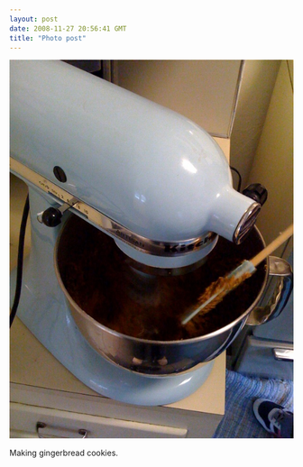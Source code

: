 ```yaml
---
layout: post
date: 2008-11-27 20:56:41 GMT
title: "Photo post"
---
```

![travisj](/images/dc43e535d10aeec496bb26e01ae1dc2fbd02fea3e5f964825a0d498531d89c4c.jpg)

Making gingerbread cookies.